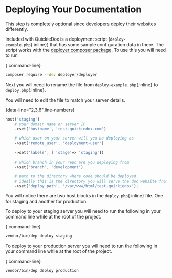 # Deploying Your Documentation


This step is completely optional since developers deploy their websites differently. 

Included with QuickieDox is a deployment script (`deploy-example.php`{.inline}) that has some sample configuration data in there. The script works with the [deployer composer package](https://deployer.org). To use this you will need to run

{.command-line}
```bash
composer require --dev deployer/deployer
```

Next you will need to rename the file from `deploy-example.php`{.inline} to `deploy.php`{.inline}.

You will need to edit the file to match your server details.

{data-line="2,3,6".line-numbers}
```php
host('staging')
	# your domain name or server IP
    ->set('hostname', 'test.quickiedox.com')
    
	# which user on your server will you be deploying as
    ->set('remote_user', 'deployment-user') 
    
    ->set('labels', [ 'stage'=> 'staging'])
    
    # which branch in your repo are you deploying from
    ->set('branch', 'development')
    
    # path to the directory where code should be deployed
    # ideally this is the directory you will serve the doc website from
    ->set('deploy_path', '/var/www/html/test-quickiedox');
```


You will notice there are two host blocks in the `deploy.php`{.inline} file. One for staging and another for production.

To deploy to your staging server you will need to run the following in your command line while at the root of the project.

{.command-line}
```bash
vendor/bin/dep deploy staging
```

To deploy to your production server you will need to run the following in your command line while at the root of the project.

{.command-line}
```bash
vendor/bin/dep deploy production
```